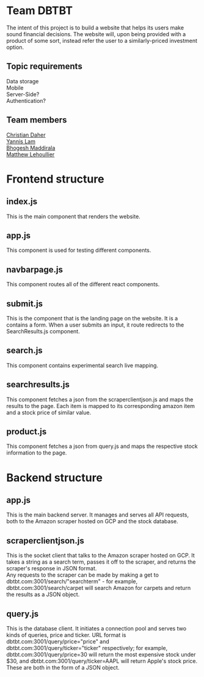 # Team DBTBT

The intent of this project is to build a website that helps its users make sound financial decisions. The website will, upon being provided with a product of some sort, instead refer the user to a similarly-priced investment option.  

## Topic requirements  
Data storage  
Mobile  
Server-Side?  
Authentication?  

## Team members
[Christian Daher](https://github.com/cdaher3/DBTBT/blob/master/team/Christian_Daher.md)  
[Yannis Lam](https://github.com/cdaher3/DBTBT/blob/master/team/Yannis_Lam.md)  
[Bhogesh Maddirala](https://github.com/cdaher3/DBTBT/blob/master/team/Bhogesh_Maddirala.md)  
[Matthew Lehoullier](https://github.com/cdaher3/DBTBT/blob/master/team/Matthew_Lehoullier.md)  
  
# Frontend structure  
## index.js  
This is the main component that renders the website.

## app.js
This component is used for testing different components.

## navbarpage.js
This component routes all of the different react components.

## submit.js
This is the component that is the landing page on the website. It is a contains a form. When a user submits an input, it route redirects to the SearchResults.js component.

## search.js
This component contains experimental search live mapping.

## searchresults.js
This component fetches a json from the scraperclientjson.js and maps the results to the page. Each item is mapped to its corresponding amazon item and a stock price of similar value.

## product.js
This component fetches a json from query.js and maps the respective stock information to the page.

# Backend structure  
## app.js  
This is the main backend server. It manages and serves all API requests, both to the Amazon scraper hosted on GCP and the stock database.  

## scraperclientjson.js  
This is the socket client that talks to the Amazon scraper hosted on GCP. It takes a string as a search term, passes it off to the scraper, and returns the scraper's response in JSON format.  
Any requests to the scraper can be made by making a get to dbtbt.com:3001/search/"searchterm" - for example, dbtbt.com:3001/search/carpet will search Amazon for carpets and return the results as a JSON object.  

## query.js  
This is the database client. It initiates a connection pool and serves two kinds of queries, price and ticker. URL format is dbtbt.com:3001/query/price="price" and dbtbt.com:3001/query/ticker="ticker" respectively; for example, dbtbt.com:3001/query/price=30 will return the most expensive stock under $30, and dbtbt.com:3001/query/ticker=AAPL will return Apple's stock price. These are both in the form of a JSON object.  
